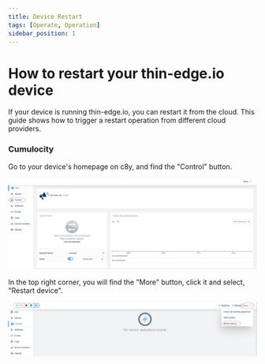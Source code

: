 ```yaml
---
title: Device Restart
tags: [Operate, Operation]
sidebar_position: 1
---
```


# How to restart your thin-edge.io device

If your device is running thin-edge.io, you can restart it from the cloud. This guide shows how to trigger a restart operation from different cloud providers.

### Cumulocity

Go to your device's homepage on c8y, and find the "Control" button. 

![Control button](../../images/control-button-red-highlight.png)

 In the top right corner, you will find the "More" button, click it and select, "Restart device".

![Restart device button](../../images/restart-button-red-highlight.png)
